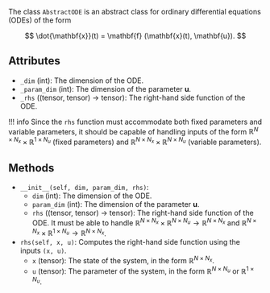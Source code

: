 
The class `AbstractODE` is an abstract class for ordinary differential equations (ODEs)
of the form

$$ \dot{\mathbf{x}}(t) = \mathbf{f} (\mathbf{x}(t), \mathbf{u}). $$

## Attributes

- `_dim` (int): The dimension of the ODE.
- `_param_dim` (int): The dimension of the parameter $\mathbf{u}$.
- `_rhs` ((tensor, tensor) -> tensor): The right-hand side function of the ODE.

!!! info
    Since the `rhs` function must accommodate both fixed parameters and variable parameters,
    it should be capable of handling inputs of the form 
    $\mathbb{R}^{N \times N_x} \times \mathbb{R}^{1 \times N_u}$ (fixed parameters) and
    $\mathbb{R}^{N \times N_x} \times \mathbb{R}^{N \times N_u}$ (variable parameters).

## Methods

- `__init__(self, dim, param_dim, rhs)`:
    - `dim` (int): The dimension of the ODE.
    - `param_dim` (int): The dimension of the parameter $\mathbf{u}$.
    - `rhs` ((tensor, tensor) -> tensor): The right-hand side function of the ODE.
      It must be able to handle 
      $\mathbb{R}^{N \times N_x} \times \mathbb{R}^{N \times N_u} \rightarrow \mathbb{R}^{N \times N_x}$ and
      $\mathbb{R}^{N \times N_x} \times \mathbb{R}^{1 \times N_u} \rightarrow \mathbb{R}^{N \times N_x}$.
- `rhs(self, x, u)`: Computes the right-hand side function using the inputs `(x, u)`.
    - `x` (tensor): The state of the system, in the form $\mathbb{R}^{N \times N_x}$.
    - `u` (tensor): The parameter of the system, in the form $\mathbb{R}^{N \times N_u}$ or $\mathbb{R}^{1 \times N_u}$.

